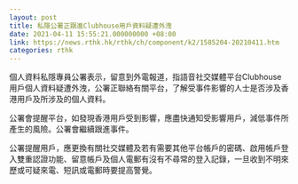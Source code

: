```yaml
---
layout: post
title: 私隱公署正跟進Clubhouse用戶資料疑遭外洩
date: 2021-04-11 15:55:21.000000000 +08:00
link: https://news.rthk.hk/rthk/ch/component/k2/1585204-20210411.htm
categories: rthk
---
```


個人資料私隱專員公署表示，留意到外電報道，指語音社交媒體平台Clubhouse用戶個人資料疑遭外洩，公署正聯絡有關平台，了解受事件影響的人士是否涉及香港用戶及所涉及的個人資料。

公署會提醒平台，如發現香港用戶受到影響，應盡快通知受影響用戶，減低事件所產生的風險。公署會繼續跟進事件。

公署提醒用戶，應更換有關社交媒體及若有需要其他平台帳戶的密碼、啟用帳戶登入雙重認證功能、留意帳戶及個人電郵有沒有不尋常的登入記錄，一旦收到不明來歷或可疑來電、短訊或電郵時要提高警覺。

